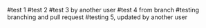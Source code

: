 #test 1
#test 2 
#test 3 by another user
#test 4 from branch
#testing branching and pull request
#testing 5, updated by another user
